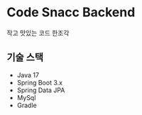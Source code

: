 # Code Snacc Backend
 작고 맛있는 코드 한조각

## 기술 스택
- Java 17
- Spring Boot 3.x
- Spring Data JPA
- MySql
- Gradle
